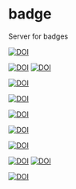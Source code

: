 # badge
Server for badges

[![DOI](https://img.shields.io/endpoint?url=https://badge.archiveforge.org/chemistry/v0.1/sample.json)](./sample)

[![DOI](https://img.shields.io/endpoint?url=https://badge.archiveforge.org/chemistry/v0.1/compound.json)](./compound) 
[![DOI](https://img.shields.io/endpoint?url=https://badge.archiveforge.org/chemistry/v0.1/compound2D.json)](./compound) 

[![DOI](https://img.shields.io/endpoint?url=https://badge.archiveforge.org/chemistry/v0.1/operationReaction.json)](./operation/reaction)

[![DOI](https://img.shields.io/endpoint?url=https://badge.archiveforge.org/chemistry/v0.1/analysisNMRspectra.json)](./analysis/NMR) 

[![DOI](https://img.shields.io/endpoint?url=https://badge.archiveforge.org/chemistry/v0.1/analysisNMRdata.json)](./analysis/NMR) 

[![DOI](https://img.shields.io/endpoint?url=https://badge.archiveforge.org/chemistry/v0.1/assignmentNMRspectra.json)](./assignment/NMR) 

[![DOI](https://img.shields.io/endpoint?url=https://badge.archiveforge.org/chemistry/v0.1/assignmentNMRdata.json)](./assignment/NMR) 

[![DOI](https://img.shields.io/endpoint?url=https://badge.archiveforge.org/chemistry/v0.1/reaction.json)](./reaction) 
[![DOI](https://img.shields.io/endpoint?url=https://badge.archiveforge.org/chemistry/v0.1/reaction2.json)](./reaction) 


[![DOI](https://img.shields.io/endpoint?url=https://badge.archiveforge.org/chemistry/v0.1/reactionWithLines.json)](./reaction) 